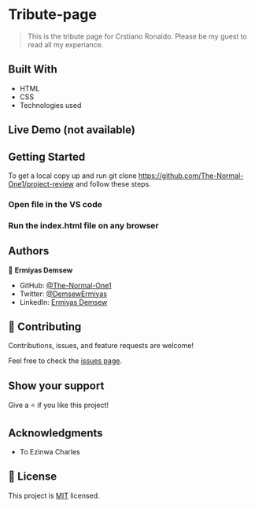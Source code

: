 # Tribute-page

> This is the tribute page for Crstiano Ronaldo. Please be my guest to read all my experiance.

## Built With

- HTML
- CSS
- Technologies used

## Live Demo (not available)

## Getting Started

To get a local copy up and run git clone https://github.com/The-Normal-One1/project-review and follow these steps.

### Open file in the VS code

### Run the index.html file on any browser

## Authors

👤 **Ermiyas Demsew**

- GitHub: [@The-Normal-One1](https://github.com/The-Normal-One1)
- Twitter: [@DemsewErmiyas](https://twitter.com/DemsewErmiyas)
- LinkedIn: [Ermiyas Demsew](https://linkedin.com/in/ErmiyasDemsew)

## 🤝 Contributing

Contributions, issues, and feature requests are welcome!

Feel free to check the [issues page](../../issues/).

## Show your support

Give a ⭐️ if you like this project!

## Acknowledgments

- To Ezinwa Charles

## 📝 License

This project is [MIT](./MIT.md) licensed.
